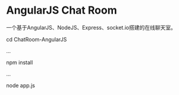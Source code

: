 ﻿AngularJS Chat Room
=====================
一个基于AngularJS、NodeJS、Express、socket.io搭建的在线聊天室。
  
  cd ChatRoom-AngularJS
  
  ...
  
  npm install
  
  ...
  
  node app.js
